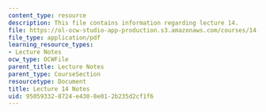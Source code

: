 ```yaml
---
content_type: resource
description: This file contains information regarding lecture 14.
file: https://ol-ocw-studio-app-production.s3.amazonaws.com/courses/14-581-international-economics-i-spring-2013/950593328724e4308e012b235d2cf1f6_MIT14_581S13_classnotes14.pdf
file_type: application/pdf
learning_resource_types:
- Lecture Notes
ocw_type: OCWFile
parent_title: Lecture Notes
parent_type: CourseSection
resourcetype: Document
title: Lecture 14 Notes
uid: 95059332-8724-e430-8e01-2b235d2cf1f6
---
```

